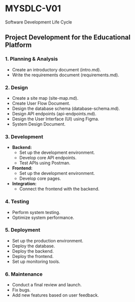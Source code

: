 # MYSDLC-V01
Software Development Life Cycle

## **Project Development for the Educational Platform**

### **1. Planning & Analysis**  
- Create an introductory document (intro.md).  
- Write the requirements document (requirements.md).  

### **2. Design**  
- Create a site map (site-map.md).
- Create User Flow Document.
- Design the database schema (database-schema.md).
- Design API endpoints (api-endpoints.md).
- Design the User Interface (UI) using Figma.
- System Design Document.

### **3. Development**  
- **Backend:**  
  - Set up the development environment.  
  - Develop core API endpoints.  
  - Test APIs using Postman.  
- **Frontend:**  
  - Set up the development environment.  
  - Develop core pages.  
- **Integration:**  
  - Connect the frontend with the backend.  

### **4. Testing**  
- Perform system testing.  
- Optimize system performance.  

### **5. Deployment**  
- Set up the production environment.  
- Deploy the database.  
- Deploy the backend.  
- Deploy the frontend.  
- Set up monitoring tools.  

### **6. Maintenance**  
- Conduct a final review and launch.  
- Fix bugs.  
- Add new features based on user feedback.  
